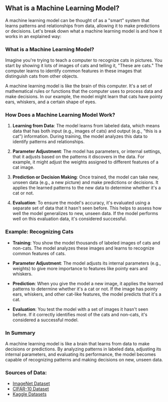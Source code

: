 ## What is a Machine Learning Model?

A machine learning model can be thought of as a "smart" system that learns patterns and relationships from data, allowing it to make predictions or decisions. Let's break down what a machine learning model is and how it works in an explained way:

### What is a Machine Learning Model?

Imagine you're trying to teach a computer to recognize cats in pictures. You start by showing it lots of images of cats and telling it, "These are cats." The computer learns to identify common features in these images that distinguish cats from other objects.

A machine learning model is like the brain of this computer. It's a set of mathematical rules or functions that the computer uses to process data and make decisions. In our example, the model might learn that cats have pointy ears, whiskers, and a certain shape of eyes.

### How Does a Machine Learning Model Work?

1. **Learning from Data**: The model learns from labeled data, which means data that has both input (e.g., images of cats) and output (e.g., "this is a cat") information. During training, the model analyzes this data to identify patterns and relationships.

2. **Parameter Adjustment**: The model has parameters, or internal settings, that it adjusts based on the patterns it discovers in the data. For example, it might adjust the weights assigned to different features of a cat image.

3. **Prediction or Decision Making**: Once trained, the model can take new, unseen data (e.g., a new picture) and make predictions or decisions. It applies the learned patterns to the new data to determine whether it's a cat or not.

4. **Evaluation**: To ensure the model's accuracy, it's evaluated using a separate set of data that it hasn't seen before. This helps to assess how well the model generalizes to new, unseen data. If the model performs well on this evaluation data, it's considered successful.

### Example: Recognizing Cats

- **Training**: You show the model thousands of labeled images of cats and non-cats. The model analyzes these images and learns to recognize common features of cats.

- **Parameter Adjustment**: The model adjusts its internal parameters (e.g., weights) to give more importance to features like pointy ears and whiskers.

- **Prediction**: When you give the model a new image, it applies the learned patterns to determine whether it's a cat or not. If the image has pointy ears, whiskers, and other cat-like features, the model predicts that it's a cat.

- **Evaluation**: You test the model with a set of images it hasn't seen before. If it correctly identifies most of the cats and non-cats, it's considered a successful model.

### In Summary

A machine learning model is like a brain that learns from data to make decisions or predictions. By analyzing patterns in labeled data, adjusting its internal parameters, and evaluating its performance, the model becomes capable of recognizing patterns and making decisions on new, unseen data.

### Sources of Data:

- [ImageNet Dataset](http://image-net.org/)
- [CIFAR-10 Dataset](https://www.cs.toronto.edu/~kriz/cifar.html)
- [Kaggle Datasets](https://www.kaggle.com/datasets)
